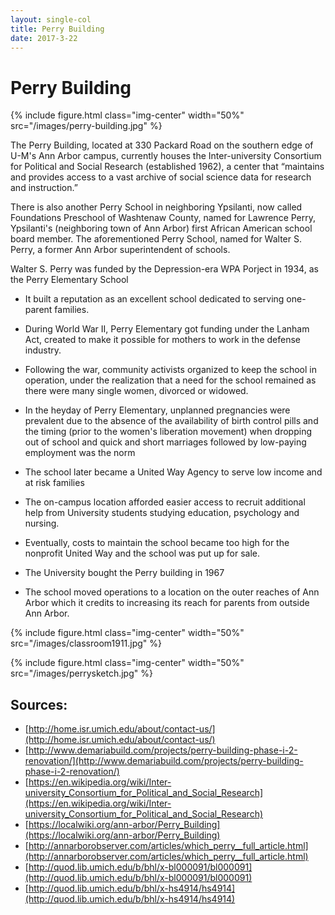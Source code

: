 ```yaml
---
layout: single-col
title: Perry Building
date: 2017-3-22
--- 
```



# Perry Building

{% include figure.html class="img-center" width="50%" src="/images/perry-building.jpg" %}

The Perry Building, located at 330 Packard Road on the southern edge of U-M's Ann Arbor campus, currently houses the Inter-university Consortium for Political and Social Research (established 1962), a center that “maintains and provides access to a vast archive of social science data for research and instruction.”

There is also another Perry School in neighboring Ypsilanti, now called Foundations Preschool of Washtenaw County, named for Lawrence Perry, Ypsilanti's (neighboring town of Ann Arbor) first African American school board member. The aforementioned Perry School, named for Walter S. Perry, a former Ann Arbor superintendent of schools. 

Walter S. Perry was funded by the Depression-era WPA Porject in 1934, as the Perry Elementary School
- It built a reputation as an excellent school dedicated to serving one-parent families.
- During World War II, Perry Elementary got funding under the Lanham Act, created to make it possible for mothers to work in the defense industry.
- Following the war, community activists organized to keep the school in operation, under the realization that a need for the school remained as there were many single women, divorced or widowed.
- In the heyday of Perry Elementary, unplanned pregnancies were prevalent due to the absence of the availability of birth control pills and the timing (prior to the women's liberation movement) when dropping out of school and quick and short marriages followed by low-paying employment was the norm
- The school later became a United Way Agency to serve low income and at risk families

- The on-campus location afforded easier access to recruit additional help from University students studying education, psychology and nursing.
- Eventually, costs to maintain the school became too high for the nonprofit United Way and the school was put up for sale.
- The University bought the Perry building in 1967
- The school moved operations to a location on the outer reaches of Ann Arbor which it credits to increasing its reach for parents from outside Ann Arbor.

{% include figure.html class="img-center" width="50%" src="/images/classroom1911.jpg" %}


{% include figure.html class="img-center" width="50%" src="/images/perrysketch.jpg" %}




## Sources:

- [http://home.isr.umich.edu/about/contact-us/](http://home.isr.umich.edu/about/contact-us/)
- [http://www.demariabuild.com/projects/perry-building-phase-i-2-renovation/](http://www.demariabuild.com/projects/perry-building-phase-i-2-renovation/)
- [https://en.wikipedia.org/wiki/Inter-university_Consortium_for_Political_and_Social_Research](https://en.wikipedia.org/wiki/Inter-university_Consortium_for_Political_and_Social_Research)
- [https://localwiki.org/ann-arbor/Perry_Building](https://localwiki.org/ann-arbor/Perry_Building)
- [http://annarborobserver.com/articles/which_perry__full_article.html](http://annarborobserver.com/articles/which_perry__full_article.html)
- [http://quod.lib.umich.edu/b/bhl/x-bl000091/bl000091](http://quod.lib.umich.edu/b/bhl/x-bl000091/bl000091)
- [http://quod.lib.umich.edu/b/bhl/x-hs4914/hs4914](http://quod.lib.umich.edu/b/bhl/x-hs4914/hs4914)

